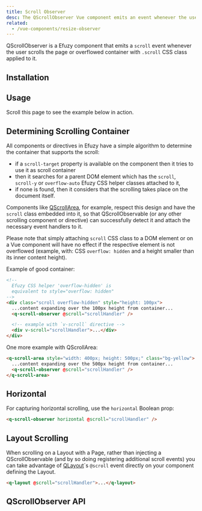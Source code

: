 ```yaml
---
title: Scroll Observer
desc: The QScrollObserver Vue component emits an event whenever the user scrolls the page or the parent scrollable container.
related:
  - /vue-components/resize-observer
---
```

QScrollObserver is a Efuzy component that emits a `scroll` event whenever the user scrolls the page or overflowed container with `.scroll` CSS class applied to it.

## Installation
<doc-installation components="QScrollObserver" />

## Usage
Scroll this page to see the example below in action.

<doc-example title="Basic" file="QScrollObserver/Basic" />

## Determining Scrolling Container
All components or directives in Efuzy have a simple algorithm to determine the container that supports the scroll:
- if a `scroll-target` property is available on the component then it tries to use it as scroll container
- then it searches for a parent DOM element which has the `scroll`, `scroll-y` or `overflow-auto` Efuzy CSS helper classes attached to it,
- if none is found, then it considers that the scrolling takes place on the document itself.

Components like [QScrollArea](/vue-components/scroll-area), for example, respect this design and have the `scroll` class embedded into it, so that QScrollObservable (or any other scrolling component or directive) can successfully detect it and attach the necessary event handlers to it.

Please note that simply attaching `scroll` CSS class to a DOM element or on a Vue component will have no effect if the respective element is not overflowed (example, with: CSS `overflow: hidden` and a height smaller than its inner content height).

Example of good container:
```html
<!--
  Efuzy CSS helper 'overflow-hidden' is
  equivalent to style="overflow: hidden"
-->
<div class="scroll overflow-hidden" style="height: 100px">
  ...content expanding over the 100px height from container...
  <q-scroll-observer @scroll="scrollHandler" />

  <!-- example with `v-scroll` directive -->
  <div v-scroll="scrollHandler">...</div>
</div>
```

One more example with QScrollArea:
```html
<q-scroll-area style="width: 400px; height: 500px;" class="bg-yellow">
  ...content expanding over the 500px height from container...
  <q-scroll-observer @scroll="scrollHandler" />
</q-scroll-area>
```

## Horizontal
For capturing horizontal scrolling, use the `horizontal` Boolean prop:

```html
<q-scroll-observer horizontal @scroll="scrollHandler" />
```

## Layout Scrolling
When scrolling on a Layout with a Page, rather than injecting a QScrollObservable (and by so doing registering additional scroll events) you can take advantage of [QLayout](/layout/layout)´s `@scroll` event directly on your component defining the Layout.

```html
<q-layout @scroll="scrollHandler">...</q-layout>
```

## QScrollObserver API
<doc-api file="QScrollObserver" />
